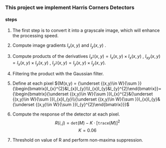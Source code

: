 ### This project we implement Harris Corners Detectors

#### steps 

1. The first step is to convert it into a grayscale image, which will enhance the processing speed.

2. Compute image gradients $I_{x}(x,y)$ and $I_{y}(x,y)$ .

3. Compute products of the derivatives  $I_{x^2}(x,y) = I_{x}(x,y)\times I_{x}(x,y)$ , $I_{xy}(x,y) = I_{x}(x,y)\times I_{y}(x,y)$ , $I_{y^2}(x,y) = I_{y}(x,y)\times I_{y}(x,y)$.

4. Filtering the product with the Gaussian filter. 
5. Define at each pixel ${M(x,y) = {\underset {(x,y)\in W}{\sum }}{\begin{bmatrix}I_{x}^{2}&I_{x}I_{y}\\I_{x}I_{y}&I_{y}^{2}\end{bmatrix}}={\begin{bmatrix}{\underset {(x,y)\in W}{\sum }}I_{x}^{2}&{\underset {(x,y)\in W}{\sum }}I_{x}I_{y}\\{\underset {(x,y)\in W}{\sum }}I_{x}I_{y}&{\underset {(x,y)\in W}{\sum }}I_{y}^{2}\end{bmatrix}}}$
6. Compute the response of the detector at each pixel. $$R(i,j)=\mathtt{det}(M)-K\cdot[\mathtt{trace}(M)]^2$$ $$K = 0.06$$ 
7. Threshold on value of R and perform non-maxima suppression.
